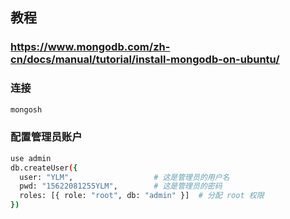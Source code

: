 ## 教程 


### https://www.mongodb.com/zh-cn/docs/manual/tutorial/install-mongodb-on-ubuntu/




### 连接 

```bash
mongosh
```

### 配置管理员账户


```bash
use admin
db.createUser({
  user: "YLM",                  # 这是管理员的用户名
  pwd: "15622081255YLM",        # 这是管理员的密码
  roles: [{ role: "root", db: "admin" }]  # 分配 root 权限
})
```
